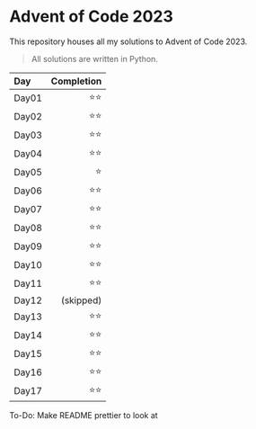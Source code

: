 # Advent of Code 2023
This repository houses all my solutions to Advent of Code 2023.
>All solutions are written in Python.

| Day   | Completion |
| :---  |  ----:   |
| Day01 | ⭐⭐ |
| Day02 | ⭐⭐ |
| Day03 | ⭐⭐ |
| Day04 | ⭐⭐ |
| Day05 | ⭐ |
| Day06 | ⭐⭐ |
| Day07 | ⭐⭐ |
| Day08 | ⭐⭐ |
| Day09 | ⭐⭐ |
| Day10 | ⭐⭐ |
| Day11 | ⭐⭐ |
| Day12 | (skipped) |
| Day13 | ⭐⭐ |
| Day14 | ⭐⭐ |
| Day15 | ⭐⭐ |
| Day16 | ⭐⭐ |
| Day17 | ⭐⭐ |

To-Do:
Make README prettier to look at
